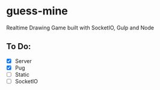 # guess-mine
Realtime Drawing Game built with SocketIO, Gulp and Node


## To Do:

- [x] Server
- [x] Pug
- [ ] Static
- [ ] SocketIO